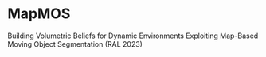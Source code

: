 # MapMOS
Building Volumetric Beliefs for Dynamic Environments Exploiting Map-Based Moving Object Segmentation (RAL 2023)
